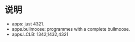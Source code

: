 # 说明

- apps:             just 4321.
- apps.bullmoose:   programmes with a complete bullmoose.
- apps.LCLB:        1342,1432,4321